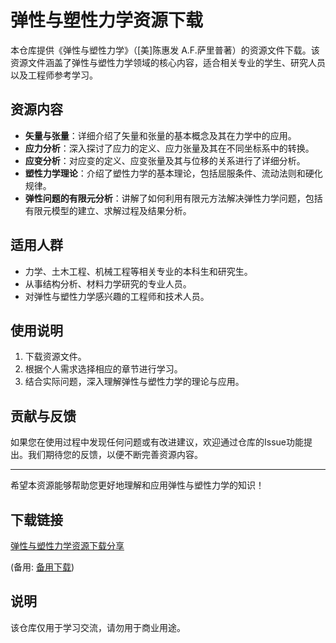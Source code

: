 # 弹性与塑性力学资源下载

本仓库提供《弹性与塑性力学》（[美]陈惠发 A.F.萨里普著）的资源文件下载。该资源文件涵盖了弹性与塑性力学领域的核心内容，适合相关专业的学生、研究人员以及工程师参考学习。

## 资源内容

- **矢量与张量**：详细介绍了矢量和张量的基本概念及其在力学中的应用。
- **应力分析**：深入探讨了应力的定义、应力张量及其在不同坐标系中的转换。
- **应变分析**：对应变的定义、应变张量及其与位移的关系进行了详细分析。
- **塑性力学理论**：介绍了塑性力学的基本理论，包括屈服条件、流动法则和硬化规律。
- **弹性问题的有限元分析**：讲解了如何利用有限元方法解决弹性力学问题，包括有限元模型的建立、求解过程及结果分析。

## 适用人群

- 力学、土木工程、机械工程等相关专业的本科生和研究生。
- 从事结构分析、材料力学研究的专业人员。
- 对弹性与塑性力学感兴趣的工程师和技术人员。

## 使用说明

1. 下载资源文件。
2. 根据个人需求选择相应的章节进行学习。
3. 结合实际问题，深入理解弹性与塑性力学的理论与应用。

## 贡献与反馈

如果您在使用过程中发现任何问题或有改进建议，欢迎通过仓库的Issue功能提出。我们期待您的反馈，以便不断完善资源内容。

---

希望本资源能够帮助您更好地理解和应用弹性与塑性力学的知识！

## 下载链接
[弹性与塑性力学资源下载分享](https://pan.quark.cn/s/1b9774dbc236) 

(备用: [备用下载](https://pan.baidu.com/s/1ZlpAu_HKHd96ibLvz-mZTg?pwd=1234))

## 说明

该仓库仅用于学习交流，请勿用于商业用途。
